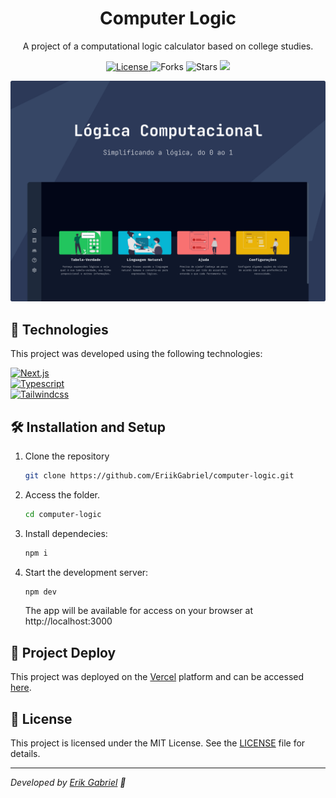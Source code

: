 <h1 align="center">
  Computer Logic
</h1>
<p align="center">
  A project of a computational logic calculator based on college studies.
</p>
<p align="center">
  <a href="LICENSE" target="_blank">
    <img src="https://img.shields.io/static/v1?label=license&message=MIT&color=1e436b&labelColor=181818&style=for-the-badge" alt="License" />
  </a>
  
  <img src="https://img.shields.io/github/forks/EriikGabriel/ufscar-planner?label=forks&message=MIT&color=1e436b&labelColor=181818&style=for-the-badge" alt="Forks"/>

  <img src="https://img.shields.io/github/stars/EriikGabriel/ufscar-planner?label=stars&message=MIT&color=1e436b&labelColor=181818&style=for-the-badge" alt="Stars" />

  <a href="https://vercel.com/eriikgabriel/ufscar-planner" target="_blank">
    <img src="https://img.shields.io/github/deployments/EriikGabriel/ufscar-planner/production?label=Vercel&logo=vercel&logoColor=white&style=for-the-badge&labelColor=181818" />
  </a>
</p>

![cover](cover.svg)

## 🧪 Technologies

This project was developed using the following technologies:

<a href="https://nextjs.org/" target="_blank">
    <img src="https://img.shields.io/badge/next-%2320232a.svg?style=for-the-badge&color=181818&logo=next.js" alt="Next.js"/>
</a>
<br>
<a href="https://www.typescriptlang.org/" target="_blank">
    <img src="https://img.shields.io/badge/typescript-%2320232a.svg?style=for-the-badge&color=181818&logo=typescript" alt="Typescript"/>
</a>
<br>
<a href="https://tailwindcss.com/" target="_blank">
    <img src="https://img.shields.io/badge/tailwind-%2320232a.svg?style=for-the-badge&color=181818&logo=tailwindcss" alt="Tailwindcss"/>
</a>

## 🛠️ Installation and Setup

1. Clone the repository

   ```sh
   git clone https://github.com/EriikGabriel/computer-logic.git
   ```

2. Access the folder.

   ```sh
   cd computer-logic
   ```

3. Install dependecies:

   ```sh
   npm i
   ```

4. Start the development server:

   ```sh
   npm dev
   ```

   The app will be available for access on your browser at http://localhost:3000

## 🚀 Project Deploy

This project was deployed on the [Vercel](https://vercel.com/) platform and can be accessed [here](https://computer-logic.vercel.app).

## 📝 License

This project is licensed under the MIT License. See the [LICENSE](LICENSE) file for details.

---

_Developed by [Erik Gabriel](https://github.com/EriikGabriel) 🚀_
